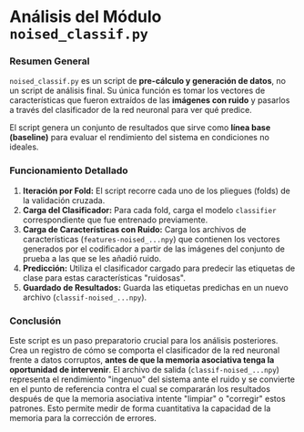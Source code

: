# Análisis del Módulo `noised_classif.py`

### Resumen General

`noised_classif.py` es un script de **pre-cálculo y generación de datos**, no un script de análisis final. Su única función es tomar los vectores de características que fueron extraídos de las **imágenes con ruido** y pasarlos a través del clasificador de la red neuronal para ver qué predice.

El script genera un conjunto de resultados que sirve como **línea base (baseline)** para evaluar el rendimiento del sistema en condiciones no ideales.

### Funcionamiento Detallado

1.  **Iteración por Fold:** El script recorre cada uno de los pliegues (folds) de la validación cruzada.
2.  **Carga del Clasificador:** Para cada fold, carga el modelo `classifier` correspondiente que fue entrenado previamente.
3.  **Carga de Características con Ruido:** Carga los archivos de características (`features-noised_...npy`) que contienen los vectores generados por el codificador a partir de las imágenes del conjunto de prueba a las que se les añadió ruido.
4.  **Predicción:** Utiliza el clasificador cargado para predecir las etiquetas de clase para estas características "ruidosas".
5.  **Guardado de Resultados:** Guarda las etiquetas predichas en un nuevo archivo (`classif-noised_...npy`).

### Conclusión

Este script es un paso preparatorio crucial para los análisis posteriores. Crea un registro de cómo se comporta el clasificador de la red neuronal frente a datos corruptos, **antes de que la memoria asociativa tenga la oportunidad de intervenir**. El archivo de salida (`classif-noised_...npy`) representa el rendimiento "ingenuo" del sistema ante el ruido y se convierte en el punto de referencia contra el cual se compararán los resultados después de que la memoria asociativa intente "limpiar" o "corregir" estos patrones. Esto permite medir de forma cuantitativa la capacidad de la memoria para la corrección de errores.
